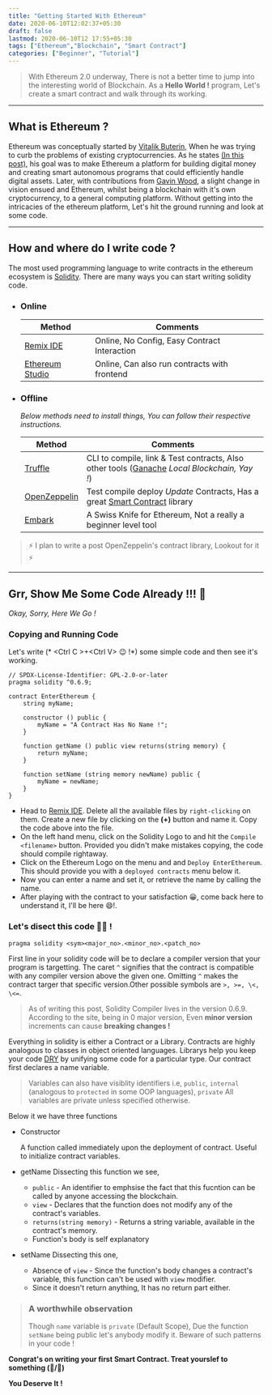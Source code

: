 ```yaml
---
title: "Getting Started With Ethereum"
date: 2020-06-10T12:02:37+05:30
draft: false 
lastmod: 2020-06-10T12 17:55+05:30
tags: ["Ethereum","Blockchain", "Smart Contract"]
categories: ["Beginner", "Tutorial"]
---
```


> With Ethereum 2.0 underway, There is not a better time to jump into the interesting world of Blockchain. 
> As a **Hello World !** program, Let's create a smart contract and walk through its working.

--- 
## What is Ethereum ?
Ethereum was conceptually started by [Vitalik Buterin](https://twitter.com/VitalikButerin), When he was trying to curb the problems of existing cryptocurrencies. As he states [(In this post)](https://vitalik.ca/general/2017/09/14/prehistory.html), his goal was to make Ethereum a platform for building digital money and creating smart autonomous programs that could efficiently handle digital assets. Later, with contributions from [Gavin Wood](https://twitter.com/gavofyork/), a slight change in vision ensued and Ethereum, whilst being a blockchain with it's own cryptocurrency, to a general computing platform. Without getting into the intricacies of the ethereum platform, Let's hit the ground running and look at some code. 

---
## How and where do I write code ?
The most used programming language to write contracts in the ethereum ecosystem is [Solidity](https://solidity.readthedocs.io). There are many ways you can start writing solidity code. 

- ### Online

    | Method | Comments |
    |--------|----------|
    |[Remix IDE](https://remix.ethereum.org)| Online, No Config, Easy Contract Interaction| 
    |[Ethereum Studio](https://studio.ethereum.org)| Online, Can also run contracts with frontend| 

- ### Offline 

    *Below methods need to install things, You can follow their respective instructions.*

    | Method    | Comments |
    |-----------|----------|
    |[Truffle](https://trufflesuite.org/truffle)    |CLI to compile, link & Test contracts, Also other tools ([Ganache](https://trufflesuite.org/ganache) *Local Blockchain, Yay !*) |
    |[OpenZeppelin](https://docs.openzeppelin.com/cli/)|Test compile deploy *Update* Contracts, Has a great [Smart Contract](https://docs.openzeppelin.com/contracts) library |
    |[Embark](https://framework.embarklabs.io/)|A Swiss Knife for Ethereum, Not a really a beginner level tool|
    

> :zap: I plan to write a post OpenZeppelin's contract library, Lookout for it :zap:

--- 
## Grr, Show Me Some Code Already !!! :tiger:

*Okay, Sorry, Here We Go !*

### Copying and Running Code 
Let's write (* \<Ctrl C \>+\<Ctrl V\> :wink: !*) some simple code and then see it's working.

```sol
// SPDX-License-Identifier: GPL-2.0-or-later
pragma solidity ^0.6.9;

contract EnterEthereum {
    string myName;

    constructor () public {
        myName = "A Contract Has No Name !";
    }
    
    function getName () public view returns(string memory) {
        return myName;
    }

    function setName (string memory newName) public {
        myName = newName;
    }
}
```
- Head to [Remix IDE](https://remix.ethereum.org). Delete all the available files by `right-clicking` on them. Create a new file by clicking on the **(+)** button and name it. Copy the code above into the file. 
- On the left hand menu, click on the Solidity Logo to and hit the `Compile <filename>` button. Provided you didn't make mistakes copying, the code should compile rightaway.
- Click on the Ethereum Logo on the menu and and `Deploy EnterEthereum`. This should provide you with a `deployed contracts` menu below it.
- Now you can enter a name and set it, or retrieve the name by calling the name.
- After playing with the contract to your satisfaction :grinning:, come back here to understand it, I'll be here :smile:!.



### Let's disect this code :woman_health_worker: !

```sol
pragma solidity <sym><major_no>.<minor_no>.<patch_no>
```

First line in your solidity code will be to declare a compiler version that your program is targetting. The caret `^` signifies that the contract is compatible with any compiler version above the given one.
Omitting `^` makes the contract targer that specific version.Other possible symbols are `>, >=, \<, \<=`. 

> As of writing this post, Solidity Compiler lives in the version 0.6.9. According to the site, being in 0 major version, Even **minor version** increments can cause **breaking changes !**

Everything in solidity is either a Contract or a Library. Contracts are highly analogous to classes in object oriented languages. Librarys help you keep your code [DRY](https://en.wikipedia.org/wiki/Don%27t_repeat_yourself) by unifying some code for a particular type. Our contract first declares a name variable. 
> Variables can also have visiblity identifiers i.e, `public`, `internal` (analogous to `protected` in some OOP languages), `private`
> All variables are private unless specified otherwise.

Below it we have three functions

- Constructor

    A function called immediately upon the deployment of contract. Useful to initialize contract variables.

- getName
    Dissecting this function we see,
    - `public` - An identifier to emphsise the fact that this fucntion can be called by anyone accessing the blockchain.
    - `view` - Declares that the function does not modify any of the contract's variables.
    - `returns(string memory)` - Returns a string variable, available in the contract's memory.
    - Function's body is self explanatory
- setName
    Dissecting this one,
    - Absence of `view` - Since the function's body changes a contract's variable, this function can't be used with `view` modifier.
    - Since it doesn't return anything, It  has no return part either.

> ### A worthwhile observation
> Though `name` variable is `private` (Default Scope), Due the function `setName` being public let's anybody modify it.
> Beware of such patterns in your code !

**Congrat's on writing your first Smart Contract. Treat yourslef to something (:ice_cream:/:beers:)**

**You Deserve It !**
